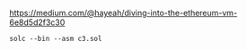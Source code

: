 https://medium.com/@hayeah/diving-into-the-ethereum-vm-6e8d5d2f3c30

```
solc --bin --asm c3.sol
```